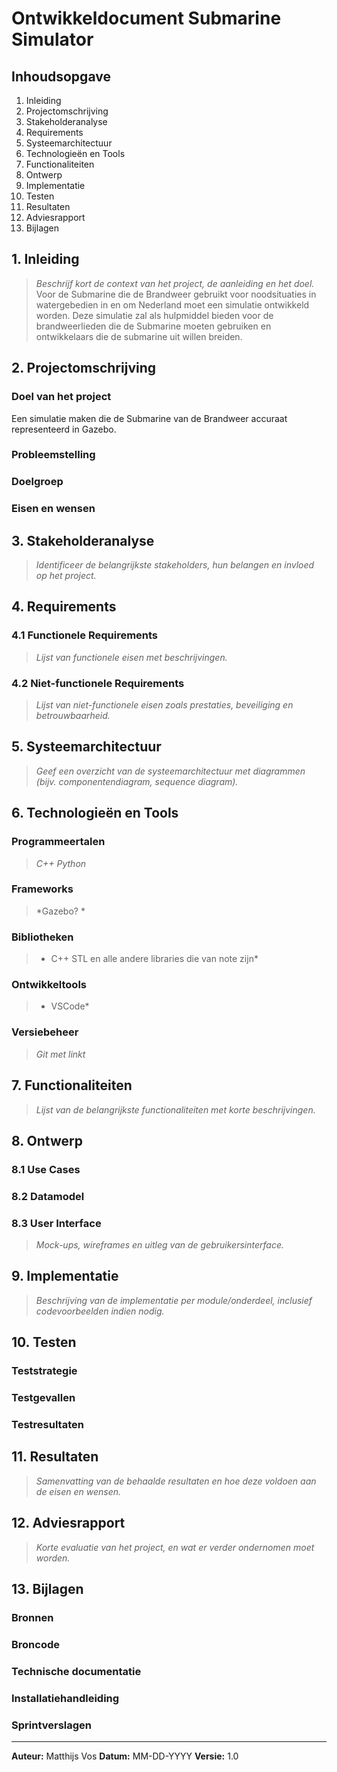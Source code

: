 # Ontwikkeldocument Submarine Simulator

## Inhoudsopgave
1. Inleiding
2. Projectomschrijving
3. Stakeholderanalyse
4. Requirements
5. Systeemarchitectuur
6. Technologieën en Tools
7. Functionaliteiten
8. Ontwerp
9. Implementatie
10. Testen
11. Resultaten
12. Adviesrapport
13. Bijlagen

## 1. Inleiding 
> *Beschrijf kort de context van het project, de aanleiding en het doel.*
Voor de Submarine die de Brandweer gebruikt voor noodsituaties in watergebedien in en om Nederland moet een simulatie ontwikkeld worden. Deze simulatie zal als hulpmiddel bieden voor de brandweerlieden die de Submarine moeten gebruiken en ontwikkelaars die de submarine uit willen breiden.

## 2. Projectomschrijving
### Doel van het project
Een simulatie maken die  de Submarine van de Brandweer accuraat representeerd in Gazebo. 
### Probleemstelling

### Doelgroep

### Eisen en wensen

## 3. Stakeholderanalyse
> *Identificeer de belangrijkste stakeholders, hun belangen en invloed op het project.*

## 4. Requirements
### 4.1 Functionele Requirements
> *Lijst van functionele eisen met beschrijvingen.*

### 4.2 Niet-functionele Requirements
> *Lijst van niet-functionele eisen zoals prestaties, beveiliging en betrouwbaarheid.*

## 5. Systeemarchitectuur
> *Geef een overzicht van de systeemarchitectuur met diagrammen (bijv. componentendiagram, sequence diagram).*

## 6. Technologieën en Tools
### Programmeertalen
> *C++ Python*
### Frameworks
> *Gazebo? *
### Bibliotheken
> * C++ STL en alle andere libraries die van note zijn*
### Ontwikkeltools
> * VSCode*
### Versiebeheer
> *Git met linkt*

## 7. Functionaliteiten
> *Lijst van de belangrijkste functionaliteiten met korte beschrijvingen.*

## 8. Ontwerp
### 8.1 Use Cases
### 8.2 Datamodel
### 8.3 User Interface
> *Mock-ups, wireframes en uitleg van de gebruikersinterface.*

## 9. Implementatie
> *Beschrijving van de implementatie per module/onderdeel, inclusief codevoorbeelden indien nodig.*

## 10. Testen
### Teststrategie
### Testgevallen
### Testresultaten

## 11. Resultaten
> *Samenvatting van de behaalde resultaten en hoe deze voldoen aan de eisen en wensen.*

## 12. Adviesrapport
> *Korte evaluatie van het project, en wat er verder ondernomen moet worden.*

## 13. Bijlagen
### Bronnen
### Broncode
### Technische documentatie
### Installatiehandleiding
### Sprintverslagen

---

**Auteur:** Matthijs Vos
**Datum:** MM-DD-YYYY
**Versie:** 1.0